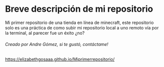 <h1>Breve descripción de mi repositorio</h1>
<p>Mi primer repositorio de una tienda en línea de minecraft, este repositorio solo es una práctica de como subir mi repositorio local a uno remoto vía por la terminal, al parecer fue un éxito ¿no?</p>
<h6>Creado por Andre Gómez, si te gustó, contáctame!</h6>

https://elizabethgosaaa.github.io/Miprimerrepositorio/
